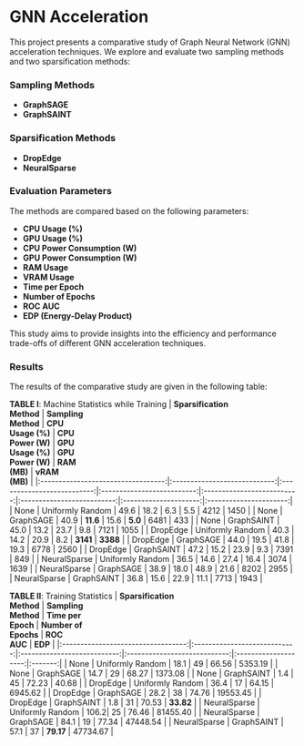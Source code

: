 # GNN Acceleration

This project presents a comparative study of Graph Neural Network (GNN) acceleration techniques. We explore and evaluate two sampling methods and two sparsification methods:

### Sampling Methods
- **GraphSAGE**
- **GraphSAINT**

### Sparsification Methods
- **DropEdge**
- **NeuralSparse**

### Evaluation Parameters
The methods are compared based on the following parameters:
- **CPU Usage (%)**
- **GPU Usage (%)**
- **CPU Power Consumption (W)**
- **GPU Power Consumption (W)**
- **RAM Usage**
- **VRAM Usage**
- **Time per Epoch**
- **Number of Epochs**
- **ROC AUC**
- **EDP (Energy-Delay Product)**

This study aims to provide insights into the efficiency and performance trade-offs of different GNN acceleration techniques.

### Results
The results of the comparative study are given in the following table:

**TABLE I**: Machine Statistics while Training
| **Sparsification** <br> **Method** | **Sampling** <br> **Method** | **CPU** <br> **Usage (%)** | **CPU** <br> **Power (W)** | **GPU** <br> **Usage (%)** | **GPU** <br> **Power (W)** | **RAM** <br> **(MB)** | **vRAM** <br> **(MB)** |
|:----------------------------------:|:----------------------------:|:--------------------------:|:--------------------------:|:--------------------------:|:--------------------------:|:---------------------:|:----------------------:|
| None               | Uniformly Random | 49.6 | 18.2 | 6.3 | 5.5 | 4212 | 1450 |
| None               | GraphSAGE        | 40.9 | **11.6** | 15.6 | **5.0** | 6481 | 433 |
| None               | GraphSAINT       | 45.0 | 13.2 | 23.7 | 9.8 | 7121 | 1055 |
| DropEdge           | Uniformly Random | 40.3 | 14.2 | 20.9 | 8.2 | **3141** | **3388** |
| DropEdge           | GraphSAGE        | 44.0 | 19.5 | 41.8 | 19.3 | 6778 | 2560 |
| DropEdge           | GraphSAINT       | 47.2 | 15.2 | 23.9 | 9.3 | 7391 | 849 |
| NeuralSparse       | Uniformly Random | 36.5 | 14.6 | 27.4 | 16.4 | 3074 | 1639 |
| NeuralSparse       | GraphSAGE        | 38.9 | 18.0 | 48.9 | 21.6 | 8202 | 2955 |
| NeuralSparse       | GraphSAINT       | 36.8 | 15.6 | 22.9 | 11.1 | 7713 | 1943 |


**TABLE II**: Training Statistics
| **Sparsification** <br> **Method** | **Sampling** <br> **Method** | **Time per** <br> **Epoch** | **Number of** <br> **Epochs** | **ROC** <br> **AUC** | **EDP** |
|:----------------------------------:|:----------------------------:|:---------------------------:|:----------------------------:|:--------------------:|:-------:|
| None               | Uniformly Random | 18.1 | 49 | 66.56 | 5353.19 |
| None               | GraphSAGE        | 14.7 | 29 | 68.27 | 1373.08 |
| None               | GraphSAINT       | 1.4  | 45 | 72.23 | 40.68 |
| DropEdge           | Uniformly Random | 36.4 | 17 | 64.15 | 6945.62 |
| DropEdge           | GraphSAGE        | 28.2 | 38 | 74.76 | 19553.45 |
| DropEdge           | GraphSAINT       | 1.8  | 31 | 70.53 | **33.82** |
| NeuralSparse       | Uniformly Random | 106.2| 25 | 76.46 | 81455.40 |
| NeuralSparse       | GraphSAGE        | 84.1 | 19 | 77.34 | 47448.54 |
| NeuralSparse       | GraphSAINT       | 57.1 | 37 | **79.17** | 47734.67 |

